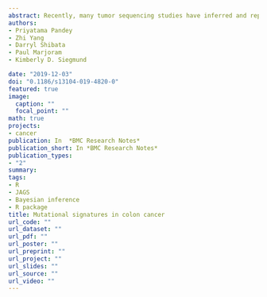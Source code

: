```yaml
---
abstract: Recently, many tumor sequencing studies have inferred and reported on mutational signatures, short nucleotide patterns at which particular somatic base substitutions appear more often. A number of signatures reflect biological processes in the patient and factors associated with cancer risk. Our goal is to infer mutational signatures appearing in colon cancer, a cancer for which environmental risk factors vary by cancer subtype, and compare the signatures to those in adult stem cells from normal colon. We also compare the mutational signatures to others in the literature. We apply a probabilistic mutation signature model to somatic mutations previously reported for six adult normal colon stem cells and 431 colon adenocarcinomas. We infer six mutational signatures in colon cancer, four being specific to tumors with hypermutation. Just two signatures explained the majority of mutations in the small number of normal aging colon samples. All six signatures are independently identified in a series of 295 Chinese colorectal cancers.
authors:
- Priyatama Pandey
- Zhi Yang
- Darryl Shibata
- Paul Marjoram
- Kimberly D. Siegmund

date: "2019-12-03"
doi: "0.1186/s13104-019-4820-0"
featured: true
image:
  caption: ""
  focal_point: ""
math: true
projects:
- cancer
publication: In  *BMC Research Notes*
publication_short: In *BMC Research Notes*
publication_types:
- "2"
summary: 
tags: 
- R
- JAGS
- Bayesian inference
- R package
title: Mutational signatures in colon cancer
url_code: ""
url_dataset: ""
url_pdf: ""
url_poster: ""
url_preprint: ""
url_project: ""
url_slides: ""
url_source: ""
url_video: ""
---
```


